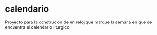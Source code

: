 # calendario
Proyecto para la construcion de un reloj que marque la semana en que se encuentra el calendario liturgico
